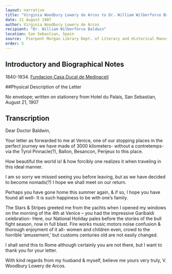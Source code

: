 ```yaml
---
layout: narrative
title: "Virginia Woodbury Lowery de Arcos to Dr. William Wilberforce Baldwin, 21 August 1907"
date: 21 August 1907
author: Virginia Woodbury Lowery de Arcos
recipient: "Dr. William Wilberforce Baldwin"
location: San Sebastian, Spain
source:  Pierpont Morgan Library Dept. of Literary and Historical Manuscripts, MA 3564
order: 5
---
```


## Introductory and Biographical Notes

1840-1934. [Fundacion Casa Ducal de Medinaceli](http://en.fundacionmedinaceli.org/casaducal/fichaindividuo.aspx?id=3944)

##Physical Description of the Letter

No envelope; written on stationery from Hotel du Palais, San Sebastian, August 21, 1907

## Transcription

Dear Doctor Baldwin,

Your letter as forwarded to me at Venice, one of our stopping places in the perfect journey we have made of 3000 kilometers- without a contretemps- via the Tyrol Pinnacle(?), Ballon, Besancon, Perijeux to this place. 

How beautiful the world is! & how forcibly one realizes it when traveling in this ideal manner.

I am so sorry we missed seeing you before leaving, but as we have decided to become nomads(?) I hope we shall meet on our return. 

Perhaps you have gone home this summer again, & if so, I hope you have found all well- It is such happiness to be with one’s family.

The Stars & Stripes greeted me from the yachts when I opened my windows on the morning of the 4th at Venice – you had the impressive Garibaldi celebration- Here, our National Holiday pales before the stories of the bull fight season, now in full blast. Fire works music motors noise confusion & thorough enjoyment of it all- women and children even, crowd to the horrible ‘amusement,’ but customs centuries old are not easily changed.

I shall send this to Rome although certainly you are not there, but I want to thank you for your letter. 

With kind regards from my husband & myself, believe me yours very truly,  V. Woodbury Lowery de Arcos. 